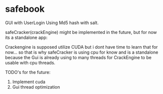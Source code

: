 # safebook

GUI with UserLogin Using Md5 hash with salt.

safeCracker(crackEngine) might be implemented in the future, but for now its a standalone app: [](https://github.com/Disce-et-facere/SafeCracker)

Crackengine is supposed utilize CUDA but i dont have time to learn that for now... so that is why safeCracker is using cpu for know and is a standalone because the Gui is already using to many threads for CrackEngine to be usable with cpu threads.

TODO's for the future:
1. Implement cuda
2. Gui thread optimization
